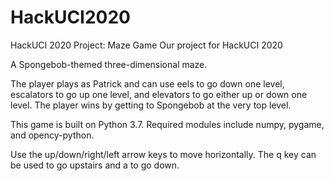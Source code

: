 # HackUCI2020
HackUCI 2020 Project: Maze Game
Our project for HackUCI 2020

A Spongebob-themed three-dimensional maze.

The player plays as Patrick and can use eels to go down one level, escalators to go up one level, and elevators to go either up or down one level. The player wins by getting to Spongebob at the very top level.


This game is built on Python 3.7.
Required modules include numpy, pygame, and opency-python.

Use the up/down/right/left arrow keys to move horizontally.
The q key can be used to go upstairs and a to go down.
